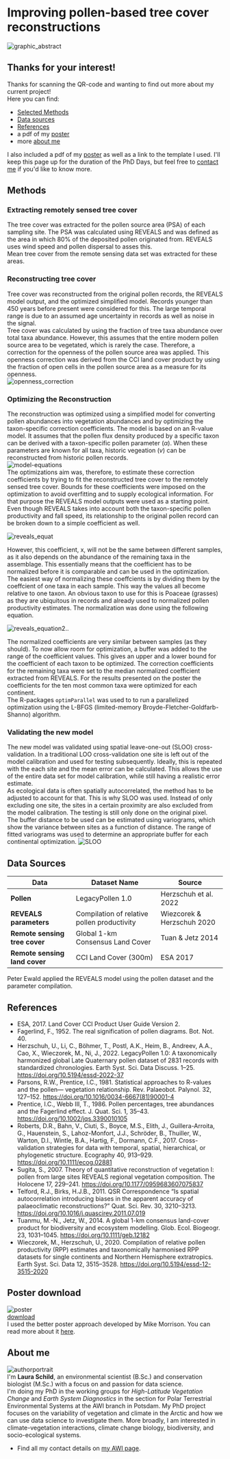 # Improving pollen-based tree cover reconstructions  
![graphic_abstract](/DaSciRecon/images/schema.png)


## Thanks for your interest!

Thanks for scanning the QR-code and wanting to find out more about my current project!   
Here you can find: 
- [Selected Methods](#methods)
- [Data sources](#data-sources)
- [References](#references)
- a pdf of my [poster](#poster-download)
- more [about me](#about-me)

I also included a pdf of my [poster](#poster-download) as well as a link to the template I used.
I'll keep this page up for the duration of the PhD Days, but feel free to [contact me](#about-me) if you'd like to know more.  
  
## Methods

### Extracting remotely sensed tree cover
The tree cover was extracted for the pollen source area (PSA) of each sampling site. The PSA was calculated using REVEALS and was defined as the area in which 80% of the deposited pollen originated from. REVEALS uses wind speed and pollen dispersal to asses this.  
Mean tree cover from the remote sensing data set was extracted for these areas.

### Reconstructing tree cover
Tree cover was reconstructed from the original pollen records, the REVEALS model output, and the optimized simplified model. Records younger than 450 years before present were considered for this. The large temporal range is due to an assumed age uncertainty in records as well as noise in the signal.  
Tree cover was calculated by using the fraction of tree taxa abundance over total taxa abundance. However, this assumes that the entire modern pollen source area to be vegetated, which is rarely the case. Therefore, a correction for the openness of the pollen source area was applied. This openness correction was derived from the CCI land cover product by using the fraction of open cells in the pollen source area as a measure for its openness.  
![openness_correction](/DaSciRecon/images/open.png)

### Optimizing the Reconstruction
The reconstruction was optimized using a simplified model for converting pollen abundances into vegetation abundances and by optimizing the taxon-specific correction coefficients. The model is based on an R-value model. It assumes that the pollen flux density produced by a specific taxon can be derived with a taxon-specific pollen parameter (_&alpha;_). When these parameters are known for all taxa, historic vegeation (*v*) can be reconstructed from historic pollen records.  
![model-equations](/DaSciRecon/images/r-value.png)  
The optimizations aim was, therefore, to estimate these correction coefficients by trying to fit the reconstructed tree cover to the remotely sensed tree cover. Bounds for these coefficients were imposed on the optimization to avoid overfitting and to supply ecological information. For that purpose the REVEALS model outputs were used as a starting point.  
Even though REVEALS takes into account both the taxon-specific pollen productivity and fall speed, its relationship to the original pollen record can be broken down to a simple coefficient as well.  

![reveals_equat](https://latex.codecogs.com/svg.image?REVEALS&space;estimate_i&space;=&space;x_i&space;&space;*&space;Pollen&space;count_i)  

However, this coefficient, x, will not be the same between different samples, as it also depends on the abundance of the remaining taxa in the assemblage. This essentially means that the coefficient has to be normalized before it is comparable and can be used in the optimization.  
The easiest way of normalizing these coeffcients is by dividing them by the coeffcient of one taxa in each sample. This way the values all become relative to one taxon. An obvious taxon to use for this is Poaceae (grasses) as they are ubiquitous in records and already used to normalized pollen productivity estimates. The normalization was done using the following equation.  

![reveals_equation2](https://latex.codecogs.com/svg.image?x_i&space;=\frac{REVEALSestimate_i&space;*&space;Pollencount_{Poaceae}}{Pollencount_i*&space;REVEALSestimate_{Poaceae}})..


The normalized coefficients are very similar between samples (as they should). To now allow room for optimization, a buffer was added to the range of the coefficient values. This gives an upper and a lower bound for the coefficient of each taxon to be optimized. The correction coefficients for the remaining taxa were set to the median normalized coefficient extracted from REVEALS. For the results presented on the poster the coefficients for the ten most common taxa were optimized for each continent.  
The R-packages `optimParallel` was used to to run a parallelized optimization using the L-BFGS (limited-memory Broyde-Fletcher-Goldfarb-Shanno) algorithm. 

### Validating the new model
The new model was validated using spatial leave-one-out (SLOO) cross-validation. In a traditional LOO cross-validation one site is left out of the model calibration and used for testing subsequently. Ideally, this is repeated with the each site and the mean error can be calculated. This allows the use of the entire data set for model calibration, while still having a realistic error estimate.  
As ecological data is often spatially autocorrelated, the method has to be adjusted to account for that. This is why SLOO was used. Instead of only excluding one site, the sites in a certain proximity are also excluded from the model calibration. The testing is still only done on the original pixel.  
The buffer distance to be used can be estimated using variograms, which show the variance between sites as a function of distance. The range of fitted variograms was used to determine an appropriate buffer for each continental optimization.
![SLOO](/DaSciRecon/images/sloo.png)
 
## Data Sources

| Data        | Dataset Name    | Source  |
| ------------- |-------------| -----|
| **Pollen**    | LegacyPollen 1.0 | Herzschuh et al. 2022|
| **REVEALS parameters**| Compilation of relative pollen productivity|Wiezcorek & Herzschuh 2020 |
| **Remote sensing tree cover** | Global 1-km Consensus Land Cover      |    Tuan & Jetz 2014 |  
| **Remote sensing land cover**|CCI Land Cover (300m) | ESA 2017 |  

Peter Ewald applied the REVEALS model using the pollen dataset and the parameter compilation.
 
## References

- ESA, 2017. Land Cover CCI Product User Guide Version 2.  
- Fagerlind, F., 1952. The real signification of pollen diagrams. Bot. Not. 40.  
- Herzschuh, U., Li, C., Böhmer, T., Postl, A.K., Heim, B., Andreev, A.A., Cao, X., Wieczorek, M., Ni, J., 2022. LegacyPollen 1.0: A taxonomically harmonized global Late Quaternary pollen dataset of 2831 records with standardized chronologies. Earth Syst. Sci. Data Discuss. 1–25. https://doi.org/10.5194/essd-2022-37  
- Parsons, R.W., Prentice, I.C., 1981. Statistical approaches to R-values and the pollen— vegetation relationship. Rev. Palaeobot. Palynol. 32, 127–152. https://doi.org/10.1016/0034-6667(81)90001-4  
- Prentice, I.C., Webb III, T., 1986. Pollen percentages, tree abundances and the Fagerlind effect. J. Quat. Sci. 1, 35–43. https://doi.org/10.1002/jqs.3390010105  
- Roberts, D.R., Bahn, V., Ciuti, S., Boyce, M.S., Elith, J., Guillera-Arroita, G., Hauenstein, S., Lahoz-Monfort, J.J., Schröder, B., Thuiller, W., Warton, D.I., Wintle, B.A., Hartig, F., Dormann, C.F., 2017. Cross-validation strategies for data with temporal, spatial, hierarchical, or phylogenetic structure. Ecography 40, 913–929. https://doi.org/10.1111/ecog.02881  
- Sugita, S., 2007. Theory of quantitative reconstruction of vegetation I: pollen from large sites REVEALS regional vegetation composition. The Holocene 17, 229–241. https://doi.org/10.1177/0959683607075837  
- Telford, R.J., Birks, H.J.B., 2011. QSR Correspondence “Is spatial autocorrelation introducing biases in the apparent accuracy of palaeoclimatic reconstructions?” Quat. Sci. Rev. 30, 3210–3213. https://doi.org/10.1016/j.quascirev.2011.07.019  
- Tuanmu, M.-N., Jetz, W., 2014. A global 1-km consensus land-cover product for biodiversity and ecosystem modelling. Glob. Ecol. Biogeogr. 23, 1031–1045. https://doi.org/10.1111/geb.12182  
- Wieczorek, M., Herzschuh, U., 2020. Compilation of relative pollen productivity (RPP) estimates and taxonomically harmonised RPP datasets for single continents and Northern Hemisphere extratropics. Earth Syst. Sci. Data 12, 3515–3528. https://doi.org/10.5194/essd-12-3515-2020  




## Poster download
![poster](/DaSciRecon/poster/Poster_LS.png)  
[download](/DaSciRecon/poster/Poster_LS.pdf)  
I used the better poster approach developed by Mike Morrison. You can read more about it [here](https://astrobites.org/2020/02/28/fixing-academic-posters-the-betterposter-approach/).
 
 
## About me
![authorportrait](/DaSciRecon/images/portrait2.jpg)  
I'm **Laura Schild**, an environmental scientist (B.Sc.) and conservation biologist (M.Sc.) with a focus on and passion for data science.  
I'm doing my PhD in the working groups for *High-Latitude Vegetation Change* and *Earth System Diagnostics* in the section for Polar Terrestrial Environmental Systems at the AWI branch in Potsdam. My PhD project focuses on the variability of vegetation and climate in the Arctic and how we can use data science to investigate them. More broadly, I am interested in climate-vegetation interactions, climate change biology, biodiversity, and socio-ecological systems.  
- Find all my contact details on [my AWI page](https://www.awi.de/ueber-uns/organisation/mitarbeiter/detailseite/laura-schild.html).

